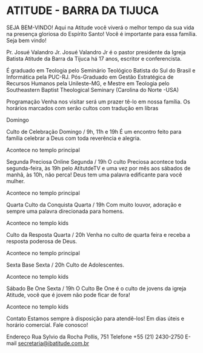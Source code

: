 # ATITUDE - BARRA DA TIJUCA
SEJA BEM-VINDO!
Aqui na Atitude você viverá o melhor tempo da sua vida na presença gloriosa do Espírito Santo! Você é importante para essa família. Seja bem vindo!

Pr. Josué Valandro Jr.
 Josué Valandro Jr é o pastor presidente da Igreja Batista Atitude da Barra da Tijuca há 17 anos, escritor e conferencista. 

É graduado em Teologia pelo Seminário Teológico Batista do Sul do Brasil e Informática pela PUC-RJ. Pós-Graduado em Gestão Estratégica de Recursos Humanos pela Unileste-MG, e Mestre em Teologia pelo Southeastern Baptist Theological Seminary (Carolina do Norte -USA)

  
Programação
Venha nos visitar será um prazer tê-lo em nossa família.
Os horários marcados com  serão cultos com tradução em libras

Domingo

Culto de Celebração
Domingo / 9h, 11h  e 19h
É um encontro feito para família celebrar a Deus com toda reverência e alegria.

Acontece no templo principal

Segunda
Preciosa Online
Segunda / 19h
O culto Preciosa acontece toda segunda-feira, às 19h pelo AtitutdeTV e uma vez por mês aos sábados de manhã, às 10h, não perca! Deus tem uma palavra edificante para você mulher.

Acontece no templo principal

Quarta
Culto da Conquista
Quarta / 19h
Com muito louvor, adoração e sempre uma palavra direcionada para homens.

Acontece no templo kids

Culto da Resposta
Quarta / 20h
Venha no culto de quarta feira e receba a resposta poderosa de Deus.

Acontece no templo principal

Sexta
Base
Sexta / 20h
Culto de Adolescentes.

Acontece no templo kids

Sábado
Be One
Sexta / 19h
O Culto Be One é o culto de jovens da igreja Atitude, você que é jovem não pode ficar de fora!

Acontece no templo kids

Contato
Estamos sempre à disposição para atendê-los! Em dias úteis e horário comercial. Fale conosco!

Endereço
Rua Sylvio da Rocha Pollis, 751
Telefone
+55 (21) 2430-2750
E-mail
secretaria@ibatitude.com.br

